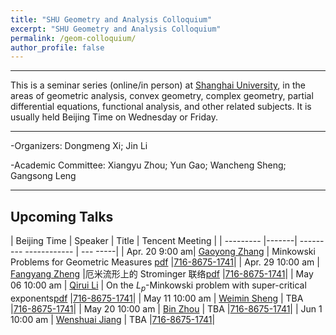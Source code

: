 ```yaml
---
title: "SHU Geometry and Analysis Colloquium"
excerpt: "SHU Geometry and Analysis Colloquium"
permalink: /geom-colloquium/
author_profile: false
---
```




<hr>

This is a   seminar series (online/in person) at [Shanghai University](https://www.math.shu.edu.cn/), in the areas of geometric analysis, convex geometry, complex geometry, partial differential equations, functional analysis, and other related subjects.  It is usually held Beijing Time on Wednesday or Friday.

<hr>

-Organizers: Dongmeng Xi; Jin Li

-Academic Committee: Xiangyu Zhou; Yun Gao; Wancheng Sheng; Gangsong Leng

<hr>

## Upcoming Talks

| Beijing Time  | Speaker |         Title          |        Tencent Meeting          |
| --------- |-------| --------- ------------ | --- -----|
| Apr. 20 9:00 am| [Gaoyong Zhang](https://cims.nyu.edu/~gaoyong/)  | Minkowski Problems for Geometric Measures
[pdf](/files/zhang.pdf)    |[716-8675-1741](https://meeting.tencent.com/dm/OQfHFDlLrKW1)|
| Apr. 29 10:00 am  | [Fangyang Zheng](https://www.researchgate.net/profile/Fangyang-Zheng) |厄米流形上的 Strominger 联络[pdf](/files/报告题目和摘要-郑老师.pdf) |[716-8675-1741](https://meeting.tencent.com/dm/OQfHFDlLrKW1)|
| May 06  10:00 am | [Qirui Li](https://person.zju.edu.cn/qrli)    | On the $L_p$-Minkowski problem with super-critical exponents[pdf](/files/李启睿报告摘要)    |[716-8675-1741](https://meeting.tencent.com/dm/OQfHFDlLrKW1)|
| May 11 10:00 am  | [Weimin Sheng](https://person.zju.edu.cn/0094330)    | TBA    |[716-8675-1741](https://meeting.tencent.com/dm/OQfHFDlLrKW1)|
| May 20  10:00 am | [Bin Zhou](https://www.math.pku.edu.cn/jsdw/js_20180628175159671361/z_20180628175159671361/70482.htm)    | TBA    |[716-8675-1741](https://meeting.tencent.com/dm/OQfHFDlLrKW1)|
| Jun 1  10:00 am | [Wenshuai Jiang](https://person.zju.edu.cn/wsjiang)    | TBA    |[716-8675-1741](https://meeting.tencent.com/dm/OQfHFDlLrKW1)|

